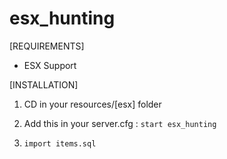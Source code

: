# esx_hunting

[REQUIREMENTS]
  
* ESX Support
  
[INSTALLATION]

1) CD in your resources/[esx] folder

2) Add this in your server.cfg :
``start esx_hunting``

3) ``import items.sql``
